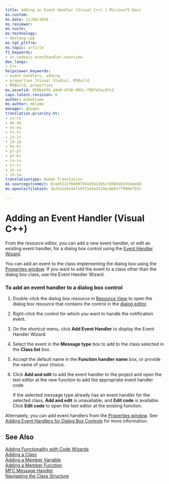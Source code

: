 ```yaml
---
title: Adding an Event Handler (Visual C++) | Microsoft Docs
ms.custom: 
ms.date: 11/04/2016
ms.reviewer: 
ms.suite: 
ms.technology:
- devlang-cpp
ms.tgt_pltfrm: 
ms.topic: article
f1_keywords:
- vc.codewiz.eventhandler.overview
dev_langs:
- C++
helpviewer_keywords:
- event handlers, adding
- properties [Visual Studio], MSBuild
- MSBuild, properties
ms.assetid: 050bebf0-a9e0-474b-905c-796fe5ac8fc3
caps.latest.revision: 6
author: mikeblome
ms.author: mblome
manager: ghogen
translation.priority.ht:
- cs-cz
- de-de
- es-es
- fr-fr
- it-it
- ja-jp
- ko-kr
- pl-pl
- pt-br
- ru-ru
- tr-tr
- zh-cn
- zh-tw
translationtype: Human Translation
ms.sourcegitcommit: 6cad5222fb0d97594d5b13b5cf8903eb2934ee88
ms.openlocfilehash: 3e25a2eb144719f21d4a5229ec8b6177909e733c

---
```

# Adding an Event Handler (Visual C++)
From the resource editor, you can add a new event handler, or edit an existing event handler, for a dialog box control using the [Event Handler Wizard](../ide/event-handler-wizard.md).  
  
 You can add an event to the class implementing the dialog box using the [Properties window](/visualstudio/ide/reference/properties-window). If you want to add the event to a class other than the dialog box class, use the Event Handler Wizard.  
  
### To add an event handler to a dialog box control  
  
1.  Double-click the dialog box resource in [Resource View](../windows/resource-view-window.md) to open the dialog box resource that contains the control in the [dialog editor](../mfc/dialog-editor.md).  
  
2.  Right-click the control for which you want to handle the notification event.  
  
3.  On the shortcut menu, click **Add Event Handler** to display the Event Handler Wizard.  
  
4.  Select the event in the **Message type** box to add to the class selected in the **Class list** box.  
  
5.  Accept the default name in the **Function handler name** box, or provide the name of your choice.  
  
6.  Click **Add and edit** to add the event handler to the project and open the text editor at the new function to add the appropriate event handler code.  
  
     If the selected message type already has an event handler for the selected class, **Add and edit** is unavailable, and **Edit code** is available. Click **Edit code** to open the text editor at the existing function.  
  
 Alternately, you can add event handlers from the [Properties window](/visualstudio/ide/reference/properties-window). See [Adding Event Handlers for Dialog Box Controls](../mfc/adding-event-handlers-for-dialog-box-controls.md) for more information.  
  
## See Also  
 [Adding Functionality with Code Wizards](../ide/adding-functionality-with-code-wizards-cpp.md)   
 [Adding a Class](../ide/adding-a-class-visual-cpp.md)   
 [Adding a Member Variable](../ide/adding-a-member-variable-visual-cpp.md)   
 [Adding a Member Function](../ide/adding-a-member-function-visual-cpp.md)   
 [MFC Message Handler](../mfc/reference/adding-an-mfc-message-handler.md)   
 [Navigating the Class Structure](../ide/navigating-the-class-structure-visual-cpp.md)


<!--HONumber=Jan17_HO2-->



